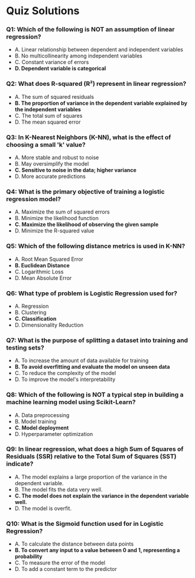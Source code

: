 # Quiz Solutions

### Q1: Which of the following is NOT an assumption of linear regression?

- A. Linear relationship between dependent and independent variables
- B. No multicollinearity among independent variables
- C. Constant variance of errors
- **D. Dependent variable is categorical**

### Q2: What does R-squared (R²) represent in linear regression?

- A. The sum of squared residuals
- **B. The proportion of variance in the dependent variable explained by the independent variables**
- C. The total sum of squares
- D. The mean squared error

### Q3: In K-Nearest Neighbors (K-NN), what is the effect of choosing a small 'k' value?

- A. More stable and robust to noise
- B. May oversimplify the model
- **C. Sensitive to noise in the data; higher variance**
- D. More accurate predictions

### Q4: What is the primary objective of training a logistic regression model?

- A. Maximize the sum of squared errors
- B. Minimize the likelihood function
- **C. Maximize the likelihood of observing the given sample**
- D. Minimize the R-squared value

### Q5: Which of the following distance metrics is used in K-NN?

- A. Root Mean Squared Error
- **B. Euclidean Distance**
- C. Logarithmic Loss
- D. Mean Absolute Error

### Q6: What type of problem is Logistic Regression used for?

- A. Regression
- B. Clustering
- **C. Classification**
- D. Dimensionality Reduction

### Q7: What is the purpose of splitting a dataset into training and testing sets?

- A. To increase the amount of data available for training
- **B. To avoid overfitting and evaluate the model on unseen data**
- C. To reduce the complexity of the model
- D. To improve the model's interpretability

### Q8: Which of the following is NOT a typical step in building a machine learning model using Scikit-Learn?

- A. Data preprocessing
- B. Model training
- **C. Model deployment**
- D. Hyperparameter optimization

### Q9: In linear regression, what does a high Sum of Squares of Residuals (SSR) relative to the Total Sum of Squares (SST) indicate?

- A. The model explains a large proportion of the variance in the dependent variable.
- B. The model fits the data very well.
- **C. The model does not explain the variance in the dependent variable well.**
- D. The model is overfit.

### Q10: What is the Sigmoid function used for in Logistic Regression?

- A. To calculate the distance between data points
- **B. To convert any input to a value between 0 and 1, representing a probability**
- C. To measure the error of the model
- D. To add a constant term to the predictor
